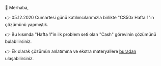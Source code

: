 🚀 Merhaba, 

👉  05.12.2020 Cumartesi günü katılımcılarımızla birlikte "CS50x Hafta 1"in çözümünü yapmıştık. 

👉 Bu kısımda "Hafta 1"in ilk problem seti olan "Cash" görevinin çözümünü bulabilirsiniz.

👉 Ek olarak çözümün anlatımına ve ekstra materyallere [buradan](https://youtu.be/IYPtfEQ8BJY) ulaşabilirsiniz.

